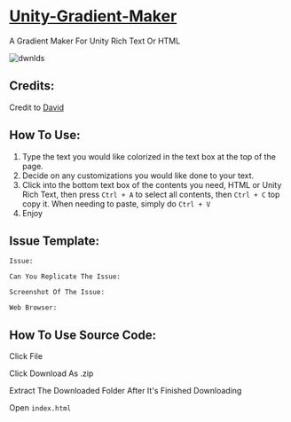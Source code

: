
# [Unity-Gradient-Maker](https://kanatimc.github.io/Unity-Gradient-Maker/)
A Gradient Maker For Unity Rich Text Or HTML

<img src="https://img.shields.io/github/downloads/KanatiMC/Unity-Gradient-Maker/total" alt="dwnlds" />

## Credits:
Credit to [David](https://github.com/stuffbydavid)


## How To Use:
1. Type the text you would like colorized in the text box at the top of the page.
2. Decide on any customizations you would like done to your text.
3. Click into the bottom text box of the contents you need, HTML or Unity Rich Text, then press ``Ctrl + A`` to select all contents, then ``Ctrl + C`` top copy it. When needing to paste, simply do ``Ctrl + V``
4. Enjoy

## Issue Template:
`Issue: `

`Can You Replicate The Issue: `

`Screenshot Of The Issue: `

`Web Browser: `

## How To Use Source Code:
Click File

Click Download As .zip

Extract The Downloaded Folder After It's Finished Downloading

Open `index.html`
